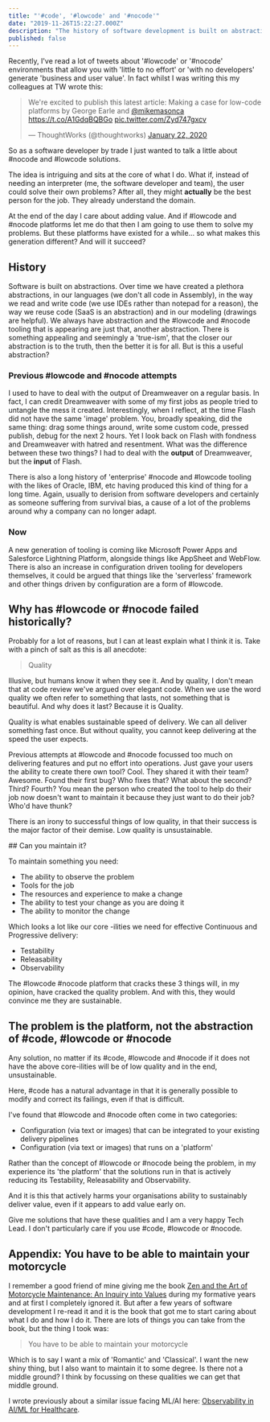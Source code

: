 ```yaml
---
title: "'#code', '#lowcode' and '#nocode'" 
date: "2019-11-26T15:22:27.000Z"
description: "The history of software development is built on abstractions that allow developers to 'do more'. From 'machine code' to Assembly, through C and on to Python and JavaScript. Abstraction is inevitable, but will it be better?"
published: false
---
```

Recently, I've read a lot of tweets about '#lowcode' or '#nocode' environments that allow you with 'little to no effort' or 'with no developers' generate 'business and user value'. In fact whilst I was writing this my colleagues at TW wrote this:

<blockquote class="twitter-tweet"><p lang="en" dir="ltr">We&#39;re excited to publish this latest article: Making a case for low-code platforms by George Earle and <a href="https://twitter.com/mikemasonca?ref_src=twsrc%5Etfw">@mikemasonca</a> <a href="https://t.co/A1GdqBQBGo">https://t.co/A1GdqBQBGo</a> <a href="https://t.co/Zyd747gxcv">pic.twitter.com/Zyd747gxcv</a></p>&mdash; ThoughtWorks (@thoughtworks) <a href="https://twitter.com/thoughtworks/status/1220066157849464832?ref_src=twsrc%5Etfw">January 22, 2020</a></blockquote>

So as a software developer by trade I just wanted to talk a little about #nocode and #lowcode solutions.

The idea is intriguing and sits at the core of what I do. What if, instead of needing an interpreter (me, the software developer and team), the user could solve their own problems? After all, they might **actually** be the best person for the job. They already understand the domain.

At the end of the day I care about adding value. And if #lowcode and #nocode platforms let me do that then I am going to use them to solve my problems. But these platforms have existed for a while... so what makes this generation different? And will it succeed?

## History
Software is built on abstractions. Over time we have created a plethora abstractions, in our languages (we don't all code in Assembly), in the way we read and write code (we use IDEs rather than notepad for a reason), the way we reuse code (SaaS is an abstraction) and in our modeling (drawings are helpful). We always have abstraction and the #lowcode and #nocode tooling that is appearing are just that, another abstraction. There is something appealing and seemingly a 'true-ism', that the closer our abstraction is to the truth, then the better it is for all. But is this a useful abstraction?

### Previous #lowcode and #nocode attempts
I used to have to deal with the output of Dreamweaver on a regular basis. In fact, I can credit Dreamweaver with some of my first jobs as people tried to untangle the mess it created. Interestingly, when I reflect, at the time Flash did not have the same 'image' problem. You, broadly speaking, did the same thing: drag some things around, write some custom code, pressed publish, debug for the next 2 hours. Yet I look back on Flash with fondness and Dreamweaver with hatred and resentment. What was the difference between these two things? I had to deal with the **output** of Dreamweaver, but the **input** of Flash.


There is also a long history of 'enterprise' #nocode and #lowcode tooling with the likes of Oracle, IBM, etc having produced this kind of thing for a long time. Again, usually to derision from software developers and certainly as someone suffering from survival bias, a cause of a lot of the problems around why a company can no longer adapt.

### Now
A new generation of tooling is coming like Microsoft Power Apps and Salesforce Lightning Platform, alongside things like AppSheet and WebFlow. There is also an increase in configuration driven tooling for developers themselves, it could be argued that things like the 'serverless' framework and other things driven by configuration are a form of #lowcode.

## Why has #lowcode or #nocode failed historically?
Probably for a lot of reasons, but I can at least explain what I think it is. Take with a pinch of salt as this is all anecdote:

<blockquote>Quality</blockquote>

Illusive, but humans know it when they see it. And by quality, I don't mean that at code review we've argued over elegant code. When we use the word quality we often refer to something that lasts, not something that is beautiful. And why does it last? Because it is Quality.

Quality is what enables sustainable speed of delivery. We can all deliver something fast once. But without quality, you cannot keep delivering at the speed the user expects. 

Previous attempts at #lowcode and #nocode focussed too much on delivering features and put no effort into operations. Just gave your users the ability to create there own tool? Cool. They shared it with their team? Awesome. Found their first bug? Who fixes that? What about the second? Third? Fourth? You mean the person who created the tool to help do their job now doesn't want to maintain it because they just want to do their job? Who'd have thunk? 

There is an irony to successful things of low quality, in that their success is the major factor of their demise. Low quality is unsustainable.

## Can you maintain it?

To maintain something you need:
- The ability to observe the problem
- Tools for the job
- The resources and experience to make a change
- The ability to test your change as you are doing it
- The ability to monitor the change

Which looks a lot like our core -ilities we need for effective Continuous and Progressive delivery:

- Testability
- Releasability
- Observability

The #lowcode #nocode platform that cracks these 3 things will, in my opinion, have cracked the quality problem. And with this, they would convince me they are sustainable.

## The problem is the platform, not the abstraction of #code, #lowcode or #nocode
Any solution, no matter if its #code, #lowcode and #nocode if it does not have the above core-ilities will be of low quality and in the end, unsustainable.

Here, #code has a natural advantage in that it is generally possible to modify and correct its failings, even if that is difficult.

I've found that #lowcode and #nocode often come in two categories:
- Configuration (via text or images) that can be integrated to your existing delivery pipelines
- Configuration (via text or images) that runs on a 'platform'

Rather than the concept of #lowcode or #nocode being the problem, in my experience its 'the platform' that the solutions run in that is actively reducing its Testability, Releasability and Observability. 

And it is this that actively harms your organisations ability to sustainably deliver value, even if it appears to add value early on.

Give me solutions that have these qualities and I am a very happy Tech Lead. I don't particularly care if you use #code, #lowcode or #nocode.

## Appendix: You have to be able to maintain your motorcycle 
I remember a good friend of mine giving me the book [Zen and the Art of Motorcycle Maintenance: An Inquiry into Values](https://en.wikipedia.org/wiki/Zen_and_the_Art_of_Motorcycle_Maintenance) during my formative years and at first I completely ignored it. But after a few years of software development I re-read it and it is the book that got me to start caring about what I do and how I do it. There are lots of things you can take from the book, but the thing I took was:

<blockquote>You have to be able to maintain your motorcycle</blockquote>

Which is to say I want a mix of 'Romantic' and 'Classical'. I want the new shiny thing, but I also want to maintain it to some degree. Is there not a middle ground? I think by focussing on these qualities we can get that middle ground.

I wrote previously about a similar issue facing ML/AI here: [Observability in AI/ML for Healthcare](https://www.defmyfunc.com/2019-04-06_ai_ml_healthcare_and_observability/).